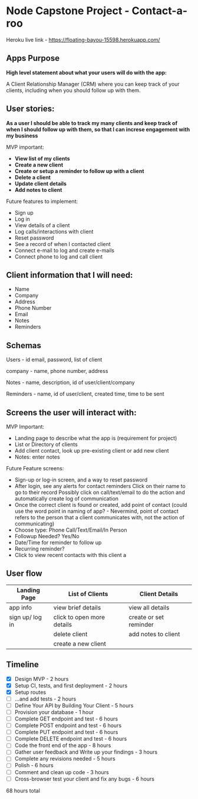 # Node Capstone Project - Contact-a-roo

Heroku live link - https://floating-bayou-15598.herokuapp.com/

## Apps Purpose

**High level statement about what your users will do with the app:**

A Client Relationship Manager (CRM) where you can keep track of your clients, including when you should follow up with them.

## User stories:

**As a user I should be able to track my many clients and keep track of when I should follow up with them, so that I can increse engagement with my business**

MVP important:

- **View list of my clients**
- **Create a new client**
- **Create or setup a reminder to follow up with a client**
- **Delete a client**
- **Update client details**
- **Add notes to client**

Future features to implement:

- Sign up
- Log in
- View details of a client
- Log calls/interactions with client
- Reset password
- See a record of when I contacted client
- Connect e-mail to log and create e-mails
- Connect phone to log and call client

## Client information that I will need:

- Name
- Company
- Address
- Phone Number
- Email
- Notes
- Reminders

## Schemas

Users - id
email,
password,
list of client

company -
name,
phone number,
address

Notes -
name,
description,
id of user/client/company

Reminders -
name,
id of user/client,
created time,
time to be sent

## Screens the user will interact with:

MVP Important:

- Landing page to describe what the app is (requirement for project)
- List or Directory of clients
- Add client contact, look up pre-existing client or add new client
- Notes: enter notes

Future Feature screens:

- Sign-up or log-in screen, and a way to reset password
- After login, see any alerts for contact reminders
  Click on their name to go to their record
  Possibly click on call/text/email to do the action and automatically create log of communication
- Once the correct client is found or created, add point of contact (could use the word point in naming of app? - Nevermind, point of contact refers to the person that a client communicates with, not the action of communicating)
- Choose type: Phone Call/Text/Email/In Person
- Followup Needed? Yes/No
- Date/Time for reminder to follow up
- Recurring reminder?
- Click to view recent contacts with this client
  a

## User flow

| Landing Page    | List of Clients            | Client Details         |
| --------------- | -------------------------- | ---------------------- |
| app info        | view brief details         | view all details       |
| sign up/ log in | click to open more details | create or set reminder |
|                 | delete client              | add notes to client    |
|                 | create a new client        |                        |

## Timeline

- [x] Design MVP - 2 hours
- [x] Setup CI, tests, and first deployment - 2 hours
- [x] Setup routes
- [ ] ...and add tests - 2 hours
- [ ] Define Your API by Building Your Client - 5 hours
- [ ] Provision your database - 1 hour
- [ ] Complete GET endpoint and test - 6 hours
- [ ] Complete POST endpoint and test - 6 hours
- [ ] Complete PUT endpoint and test - 6 hours
- [ ] Complete DELETE endpoint and test - 6 hours
- [ ] Code the front end of the app - 8 hours
- [ ] Gather user feedback and Write up your findings - 3 hours
- [ ] Complete any revisions needed - 5 hours
- [ ] Polish - 6 hours
- [ ] Comment and clean up code - 3 hours
- [ ] Cross-browser test your client and fix any bugs - 6 hours

68 hours total
